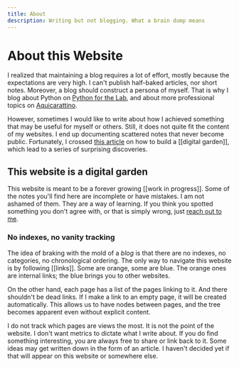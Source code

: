 ```yaml
---
title: About
description: Writing but not blogging. What a brain dump means
---
```


# About this Website

I realized that maintaining a blog requires a lot of effort, mostly because the expectations are very high. I can't publish half-baked articles, nor short notes. Moreover, a blog should construct a persona of myself. That is why I blog about Python on [Python for the Lab](https://www.pythonforthelab.com), and about more professional topics on [Aquicarattino](https://www.aquicarattino.com). 

However, sometimes I would like to write about how I achieved something that may be useful for myself or others. Still, it does not quite fit the content of my websites. I end up documenting scattered notes that never become public. Fortunately, I crossed [this article](https://nesslabs.com/digital-garden-tiddlywiki) on how to build a [[digital garden]], which lead to a series of surprising discoveries. 

## This website is a digital garden
This website is meant to be a forever growing [[work in progress]]. Some of the notes you'll find here are incomplete or have mistakes. I am not ashamed of them. They are a way of learning. If you think you spotted something you don't agree with, or that is simply wrong, just [reach out to me](https://www.twitter.com/aquicarattino). 

### No indexes, no vanity tracking
The idea of braking with the mold of a *blog* is that there are no indexes, no categories, no chronological ordering. The only way to navigate this website is by following [[links]]. Some are orange, some are blue. The orange ones are internal links; the blue brings you to other websites. 

On the other hand, each page has a list of the pages linking to it. And there shouldn't be dead links. If I make a link to an empty page, it will be created automatically. This allows us to have nodes between pages, and the tree becomes apparent even without explicit content. 

I do not track which pages are views the most. It is not the point of the website. I don't want metrics to dictate what I write about. If you do find something interesting, you are always free to share or link back to it. Some ideas may get written down in the form of an article. I haven't decided yet if that will appear on this website or somewhere else. 


